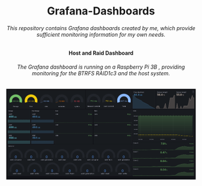 <h1 align='center'>Grafana-Dashboards</h1>

<h6 align='center'>
    This repository contains Grafana dashboards created by me, which provide sufficient monitoring information for my own needs.
</h6>

<h4 align='center'>
    Host and Raid Dashboard
</h4>

<h6 align='center'>
    The Grafana dashboard is running on a Raspberry Pi 3B , providing monitoring for the BTRFS RAID1c3 and the host system.
</h6>

<div align='center'>
    <img src='./preview-images/host-and-raid-monitoring-dashboard-2.png' alt='host-and-raid-monitoring-dashboard'>
</div>

